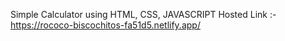 Simple Calculator using HTML, CSS, JAVASCRIPT Hosted Link :-https://rococo-biscochitos-fa51d5.netlify.app/
